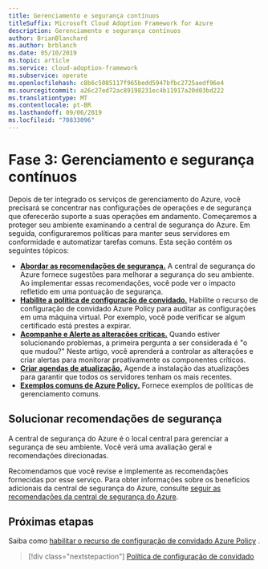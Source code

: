 ```yaml
---
title: Gerenciamento e segurança contínuos
titleSuffix: Microsoft Cloud Adoption Framework for Azure
description: Gerenciamento e segurança contínuos
author: BrianBlanchard
ms.author: brblanch
ms.date: 05/10/2019
ms.topic: article
ms.service: cloud-adoption-framework
ms.subservice: operate
ms.openlocfilehash: c8b6c5085117f965bedd5947bfbc2725aedf96e4
ms.sourcegitcommit: a26c27ed72ac89198231ec4b11917a20d03bd222
ms.translationtype: MT
ms.contentlocale: pt-BR
ms.lasthandoff: 09/06/2019
ms.locfileid: "70833096"
---
```

# <a name="phase-3-ongoing-management-and-security"></a>Fase 3: Gerenciamento e segurança contínuos

Depois de ter integrado os serviços de gerenciamento do Azure, você precisará se concentrar nas configurações de operações e de segurança que oferecerão suporte a suas operações em andamento. Começaremos a proteger seu ambiente examinando a central de segurança do Azure. Em seguida, configuraremos políticas para manter seus servidores em conformidade e automatizar tarefas comuns. Esta seção contém os seguintes tópicos:

- **[Abordar as recomendações de segurança.](#address-security-recommendations)** A central de segurança do Azure fornece sugestões para melhorar a segurança do seu ambiente. Ao implementar essas recomendações, você pode ver o impacto refletido em uma pontuação de segurança.
- **[Habilite a política de configuração de convidado.](./guest-configuration-policy.md)** Habilite o recurso de configuração de convidado Azure Policy para auditar as configurações em uma máquina virtual. Por exemplo, você pode verificar se algum certificado está prestes a expirar.
- **[Acompanhe e Alerte as alterações críticas.](./enable-tracking-alerting.md)** Quando estiver solucionando problemas, a primeira pergunta a ser considerada é "o que mudou?" Neste artigo, você aprenderá a controlar as alterações e criar alertas para monitorar proativamente os componentes críticos.
- **[Criar agendas de atualização.](./update-schedules.md)** Agende a instalação das atualizações para garantir que todos os servidores tenham os mais recentes.
- **[Exemplos comuns de Azure Policy.](./common-policies.md)** Fornece exemplos de políticas de gerenciamento comuns.

## <a name="address-security-recommendations"></a>Solucionar recomendações de segurança

A central de segurança do Azure é o local central para gerenciar a segurança de seu ambiente. Você verá uma avaliação geral e recomendações direcionadas.

Recomendamos que você revise e implemente as recomendações fornecidas por esse serviço. Para obter informações sobre os benefícios adicionais da central de segurança do Azure, consulte [seguir as recomendações da central de segurança do Azure](/azure/migrate/migrate-best-practices-security-management#best-practice-follow-azure-security-center-recommendations).

## <a name="next-steps"></a>Próximas etapas

Saiba como [habilitar o recurso de configuração de convidado Azure Policy](./guest-configuration-policy.md) .

> [!div class="nextstepaction"]
> [Política de configuração de convidado](./guest-configuration-policy.md)
